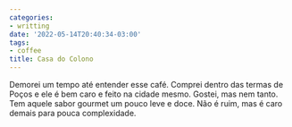 ```yaml
---
categories:
- writting
date: '2022-05-14T20:40:34-03:00'
tags:
- coffee
title: Casa do Colono
---
```


Demorei um tempo até entender esse café. Comprei dentro das termas de Poços e ele é bem caro e feito na cidade mesmo. Gostei, mas nem tanto. Tem aquele sabor gourmet um pouco leve e doce. Não é ruim, mas é caro demais para pouca complexidade.